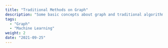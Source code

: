 ```yaml
---
title: "Traditional Methods on Graph"
description: "Some basic concepts about graph and traditional algorithms"
tags:
  - "Graph"
  - "Machine Learning"
weight: 2
date: "2021-09-25"
---
```


